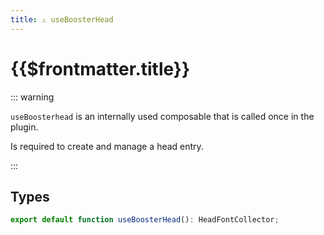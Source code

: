 ```yaml
---
title: ⚠️ useBoosterHead
---
```


# {{$frontmatter.title}}

::: warning

`useBoosterhead` is an internally used composable that is called once in the plugin.

Is required to create and manage a head entry.

:::

## Types

```typescript
export default function useBoosterHead(): HeadFontCollector;
```
